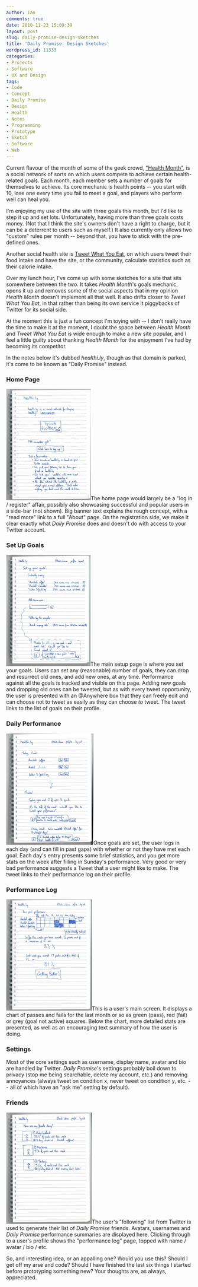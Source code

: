 ```yaml
---
author: Ian
comments: true
date: 2010-11-23 15:09:39
layout: post
slug: daily-promise-design-sketches
title: 'Daily Promise: Design Sketches'
wordpress_id: 11333
categories:
- Projects
- Software
- UX and Design
tags:
- Code
- Concept
- Daily Promise
- Design
- Health
- Notes
- Programming
- Prototype
- Sketch
- Software
- Web
---
```


Current flavour of the month of some of the geek crowd, ["Health Month"](http://www.healthmonth.com), is a social network of sorts on which users compete to achieve certain health-related goals.  Each month, each member sets a number of goals for themselves to achieve.  Its core mechanic is health points -- you start with 10, lose one every time you fail to meet a goal, and players who perform well can heal you.

I'm enjoying my use of the site with three goals this month, but I'd like to step it up and set lots.  Unfortunately, having more than three goals costs money.  (Not that I think the site's owners don't have a right to charge, but it can be a deterrent to users such as myself.)  It also currently only allows two "custom" rules per month -- beyond that, you have to stick with the pre-defined ones.

Another social health site is [Tweet What You Eat](http://www.tweetwhatyoueat.com), on which users tweet their food intake and have the site, or the community, calculate statistics such as their calorie intake.

Over my lunch hour, I've come up with some sketches for a site that sits somewhere between the two.  It takes _Health Month_'s goals mechanic, opens it up and removes some of the social aspects that in my opinion _Health Month_ doesn't implement all that well.  It also drifts closer to _Tweet What You Eat_, in that rather than being its own service it piggybacks of Twitter for its social side.

At the moment this is just a fun concept I'm toying with -- I don't really have the time to make it at the moment, I doubt the space between _Health Month_ and _Tweet What You Eat_ is wide enough to make a new site popular, and I feel a little guilty about thanking _Health Month_ for the enjoyment I've had by becoming its competitor.

In the notes below it's dubbed _healthi.ly_, though as that domain is parked, it's come to be known as "Daily Promise" instead.

### Home Page

[![Daily Promise Home Page](/blog/2010/11/healthily-front-229x300.jpg)](/blog/2010/11/healthily-front.jpg)The home page would largely be a "log in / register" affair, possibly also showcasing successful and popular users in a side-bar (not shown).  Big banner text explains the rough concept, with a "read more" link to a full "About" page.  On the registration side, we make it clear exactly what _Daily Promise_ does and doesn't do with access to your Twitter account.

### Set Up Goals

[![Daily Promise Goals Page](/blog/2010/11/healthily-setup-228x300.jpg)](/blog/2010/11/healthily-setup.jpg)The main setup page is where you set your goals.  Users can set any (reasonable) number of goals, they can drop and resurrect old ones, and add new ones, at any time.  Performance against all the goals is tracked and visible on this page.  Adding new goals and dropping old ones can be tweeted, but as with every tweet opportunity, the user is presented with an @Anywhere box that they can freely edit and can choose not to tweet as easily as they can choose _to_ tweet.  The tweet links to the list of goals on their profile.

### Daily Performance

[![Daily Promise Daily Performance Page](/blog/2010/11/healthily-daily-236x300.jpg)](/blog/2010/11/healthily-daily.jpg)Once goals are set, the user logs in each day (and can fill in past gaps) with whether or not they have met each goal.  Each day's entry presents some brief statistics, and you get more stats on the week after filling in Sunday's performance.  Very good or very bad performance suggests a Tweet that a user might like to make.  The tweet links to their performance log on their profile.

### Performance Log

[![Daily Promise Performance Log](/blog/2010/11/healthily-log-232x300.jpg)](/blog/2010/11/healthily-log.jpg)This is a user's main screen.  It displays a chart of passes and fails for the last month or so as green (pass), red (fail) or grey (goal not active) squares.  Below the chart, more detailed stats are presented, as well as an encouraging text summary of how the user is doing.

### Settings

Most of the core settings such as username, display name, avatar and bio are handled by Twitter.  _Daily Promise_'s settings probably boil down to privacy (stop me being searchable, delete my account, etc.) and removing annoyances (always tweet on condition x, never tweet on condition y, etc. -- all of which have an "ask me" setting by default).

### Friends

[![Daily Promise Friends Page](/blog/2010/11/healthily-friends-232x300.jpg)](/blog/2010/11/healthily-friends.jpg)The user's "following" list from Twitter is used to generate their list of _Daily Promise_ friends.  Avatars, usernames and _Daily Promise_ performance summaries are displayed here.  Clicking through to a user's profile shows the "performance log" page, topped with name / avatar / bio / etc.

  

So, and interesting idea, or an appalling one?  Would you use this?  Should I get off my arse and code?  Should I have finished the last six things I started before prototyping something new?  Your thoughts are, as always, appreciated.
